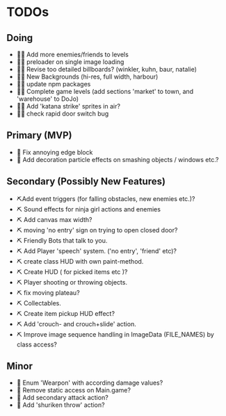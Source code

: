 # TODOs

## Doing
- 🌺🧪 Add more enemies/friends to levels
- 🌺🧪 preloader on single image loading
- 🌺🧪 Revise too detailed billboards? (winkler, kuhn, baur, natalie)
- 🌺🧪 New Backgrounds (hi-res, full width, harbour)
- 🌺🧪 update npm packages
- 🌺🧪 Complete game levels (add sections 'market' to town, and 'warehouse' to DoJo)
- 🌺🧪 Add 'katana strike' sprites in air?
- 🌺🧪 check rapid door switch bug

## Primary (MVP)
- 🧪 Fix annoying edge block
- 🧪 Add decoration particle effects on smashing objects / windows etc.?

## Secondary (Possibly New Features)
- ⛏️Add event triggers (for falling obstacles, new enemies etc.)?
- ⛏️ Sound effects for ninja girl actions and enemies
- ⛏️ Add canvas max width?
- ⛏️ moving 'no entry' sign on trying to open closed door?
- ⛏️ Friendly Bots that talk to you.
- ⛏️ Add Player 'speech' system. ('no entry', 'friend' etc)?
- ⛏️ create class HUD with own paint-method.
- ⛏️ Create HUD ( for picked items etc )?
- ⛏️ Player shooting or throwing objects.
- ⛏️ fix moving plateau?
- ⛏️ Collectables.
- ⛏️ Create item pickup HUD effect?
- ⛏️ Add 'crouch- and crouch+slide' action.
- ⛏️ Improve image sequence handling in ImageData (FILE_NAMES) by class access?

## Minor
- 🔻 Enum 'Wearpon' with according damage values?
- 🔻 Remove static access on Main.game?
- 🔻 Add secondary attack action?
- 🔻 Add 'shuriken throw' action?

